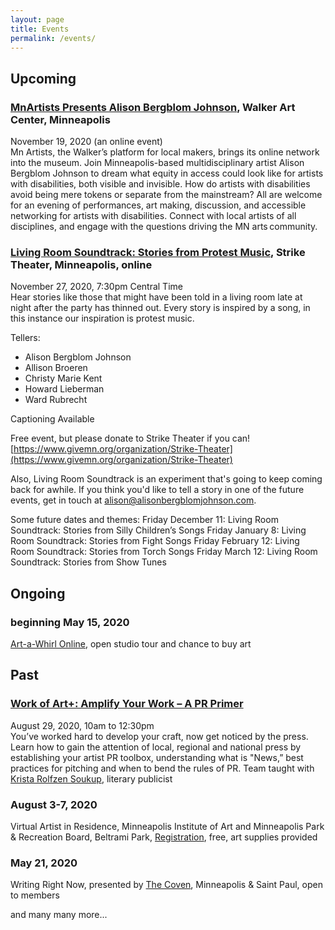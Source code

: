 ```yaml
---
layout: page
title: Events
permalink: /events/
---
```

## Upcoming

### [MnArtists Presents Alison Bergblom Johnson](https://walkerart.org/calendar/2020/virtual-mn-artists-presents-alison-bergblom-johnson), Walker Art Center, Minneapolis
November 19, 2020 (an online event)      
Mn Artists, the Walker’s platform for local makers, brings its online network into the museum. Join Minneapolis-based multidisciplinary artist Alison Bergblom Johnson to dream what equity in access could look like for artists with disabilities, both visible and invisible. How do artists with disabilities avoid being mere tokens or separate from the mainstream? All are welcome for an evening of performances, art making, discussion, and accessible networking for artists with disabilities. Connect with local artists of all disciplines, and engage with the questions driving the MN arts community. 

### [Living Room Soundtrack: Stories from Protest Music](https://www.facebook.com/events/1265348827161335/), Strike Theater, Minneapolis, online
November 27, 2020, 7:30pm Central Time    
Hear stories like those that might have been told in a living room late at night after the party has thinned out. Every story is inspired by a song, in this instance our inspiration is protest music.

Tellers:
* Alison Bergblom Johnson
* Allison Broeren
* Christy Marie Kent
* Howard Lieberman
* Ward Rubrecht

Captioning Available

Free event, but please donate to Strike Theater if you can!
[https://www.givemn.org/organization/Strike-Theater](https://www.givemn.org/organization/Strike-Theater)

Also, Living Room Soundtrack is an experiment that's going to keep coming back for awhile. If you think you'd like to tell a story in one of the future events, get in touch at alison@alisonbergblomjohnson.com. 

Some future dates and themes:
Friday December 11: Living Room Soundtrack: Stories from Silly Children’s Songs
Friday January 8: Living Room Soundtrack: Stories from Fight Songs
Friday February 12: Living Room Soundtrack: Stories from Torch Songs
Friday March 12: Living Room Soundtrack: Stories from Show Tunes

## Ongoing

### beginning May 15, 2020
[Art-a-Whirl Online](https://artawhirl.org/artists/alison-bergblom-johnson/), open studio tour and chance to buy art

## Past

### [Work of Art+: Amplify Your Work – A PR Primer](https://springboardforthearts.org/work-of-art-amplify-your-work-a-pr-primer/)
August 29, 2020, 10am to 12:30pm       
You’ve worked hard to develop your craft, now get noticed by the press. Learn how to gain the attention of local, regional and national press by establishing your artist PR toolbox, understanding what is "News,” best practices for pitching and when to bend the rules of PR.
Team taught with [Krista Rolfzen Soukup](https://www.bluecottageagency.com), literary publicist

### August 3-7, 2020
Virtual Artist in Residence, Minneapolis Institute of Art and Minneapolis Park & Recreation Board, Beltrami Park, [Registration](https://apm.activecommunities.com/minneapolisparks/Activity_Search/virtual-artist-in-residence-air/107659), free, art supplies provided

### May 21, 2020
Writing Right Now, presented by [The Coven](https://thecoven.com), Minneapolis & Saint Paul, open to members

and many many more...